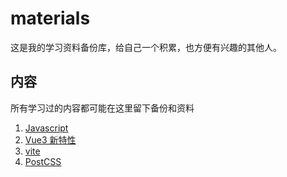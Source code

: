 # materials

这是我的学习资料备份库，给自己一个积累，也方便有兴趣的其他人。

## 内容

所有学习过的内容都可能在这里留下备份和资料

1. [Javascript](./javascript/README.md)
2. [Vue3 新特性](./VUE3/README.md)
3. [vite](./VUE3/vite.md)
4. [PostCSS](./CSS/PostCSS.md)
